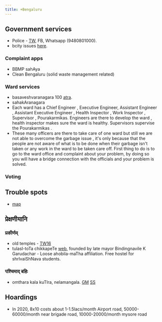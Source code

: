 ```yaml
---
title: +Bengaluru
---
```


## Government services
- Police - [TW](https://twitter.com/BlrCityPolice), FB, Whatsapp (9480801000).
- bcity issues [here](http://www.bcity.in/issues/6801).

### Complaint apps
- BBMP sahAya
- Clean Bengaluru (solid waste management related) 

### Ward services
- basaveshvaranagara 100 [atra](http://www.bcity.in/wards/basaveshwara-nagar).
- sahakAranagara 
- Each ward has a Chief Engineer , Executive Engineer, Assistant Engineer , Assistant Executive Engineer , Health Inspector , Work Inspector , Supervisor , Pourakarmikas. Engineers are there to develop the ward , health inspector makes sure the ward is healthy. Supervisors supervise the Pourakarmikas .
- These many officers are there to take care of one ward but still we are not able to overcome the garbage issue , it's only because that the people are not aware of what is to be done when their garbage isn't taken or any work in the ward to be taken care off. First thing to do is to go to the ward office and complaint about your problem, by doing so you will have a bridge connection with the officials and your problem is solved.

### Voting


## Trouble spots
- [map](https://www.google.com/maps/d/u/0/viewer?mid=1asgLRhOHyT2T--cGDoqrzkEuqdQ&shorturl=1)

## प्रेक्षणीयानि
### प्रकीर्णम्
- old temples - [TW16](https://twitter.com/ColonelGerard/status/775920873744113664)
- tulasI-toTa chikkapeTe [web](http://www.tulasivanam.com/), founded by late mayor Bindingnavile K Garudachar - Loose ahobila-maTha affiliation. Free hostel for shrIvaiShNava students.

### पश्चिमाद् बहिः
- omthara kala kuTIra, nelamangala. [GM](https://goo.gl/maps/DnMdrdvW4oodeN6y9) [SS](https://threadreaderapp.com/thread/1536737458129235968.html)


## Hoardings
- In 2020, 8x10 costs about 1-1.5lacs/month Airport road, 50000-60000/month near brigade road, 10000-20000/month mysore road

